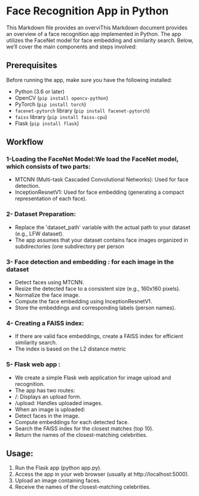 # Face Recognition App in Python

This Markdown file provides an overviThis Markdown document provides an overview of a face recognition app implemented in Python. The app utilizes the FaceNet model for face embedding and similarity search. Below, we’ll cover the main components and steps involved:
## Prerequisites

Before running the app, make sure you have the following installed:

- Python (3.6 or later)
- OpenCV (`pip install opencv-python`)
- PyTorch (`pip install torch`)
- `facenet-pytorch` library (`pip install facenet-pytorch`)
- `faiss` library (`pip install faiss-cpu`)
- Flask (`pip install flask`)

## Workflow
### 1-Loading the FaceNet Model:We load the FaceNet model, which consists of two parts:
 - MTCNN (Multi-task Cascaded Convolutional Networks): Used for face detection.
 - InceptionResnetV1: Used for face embedding (generating a compact representation of each face).
### 2- Dataset Preparation:
 - Replace the 'dataset_path' variable with the actual path to your dataset (e.g., LFW dataset).
 - The app assumes that your dataset contains face images organized in subdirectories (one subdirectory per person
### 3- Face detection and embedding : for each image in the dataset
 - Detect faces using MTCNN.
 - Resize the detected face to a consistent size (e.g., 160x160 pixels).
 - Normalize the face image.
 - Compute the face embedding using InceptionResnetV1.
 - Store the embeddings and corresponding labels (person names).
### 4- Creating a FAISS index:
 - If there are valid face embeddings, create a FAISS index for efficient similarity search.
 - The index is based on the L2 distance metric
### 5- Flask web app :
 - We create a simple Flask web application for image upload and recognition.
 - The app has two routes:
 - /: Displays an upload form.
 - /upload: Handles uploaded images.
 - When an image is uploaded:
 - Detect faces in the image.
 - Compute embeddings for each detected face.
 - Search the FAISS index for the closest matches (top 10).
 - Return the names of the closest-matching celebrities.
## Usage:
 1. Run the Flask app (python app.py).
 2. Access the app in your web browser (usually at http://localhost:5000).
 3.  Upload an image containing faces.
 4.  Receive the names of the closest-matching celebrities.



